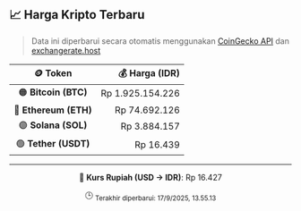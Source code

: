 

<!-- HARGA_KRIPTO -->
## 📈 Harga Kripto Terbaru

> Data ini diperbarui secara otomatis menggunakan [CoinGecko API](https://www.coingecko.com/) dan [exchangerate.host](https://exchangerate.host/)

<div align="center">

| 🪙 Token | 💰 Harga (IDR) |
|:------:|---------------:|
| 🟠 **Bitcoin (BTC)**   | Rp 1.925.154.226 |
| 🔵 **Ethereum (ETH)**  | Rp 74.692.126 |
| 🟣 **Solana (SOL)**    | Rp 3.884.157 |
| 🟢 **Tether (USDT)**   | Rp 16.439 |

---

💱 **Kurs Rupiah (USD → IDR)**: Rp 16.427

🕒 <sub>Terakhir diperbarui: 17/9/2025, 13.55.13</sub>

</div>
<!-- /HARGA_KRIPTO -->